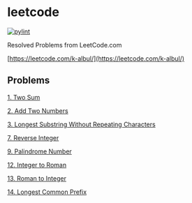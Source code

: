 # leetcode

[![pylint](https://github.com/albul-k/leetcode/actions/workflows/pylint.yml/badge.svg?branch=main)](https://github.com/albul-k/leetcode/actions/workflows/pylint.yml)

Resolved Problems from LeetCode.com

[https://leetcode.com/k-albul/](https://leetcode.com/k-albul/)

## Problems

[1. Two Sum](https://github.com/albul-k/leetcode/blob/main/src/easy/two_sum.py)

[2. Add Two Numbers](https://github.com/albul-k/leetcode/blob/main/src/medium/add_two_numbers.py)

[3. Longest Substring Without Repeating Characters](https://github.com/albul-k/leetcode/blob/main/src/medium/longest_substring_without_repeating_characters.py)

[7. Reverse Integer](https://github.com/albul-k/leetcode/blob/main/src/easy/reverse_integer.py)

[9. Palindrome Number](https://github.com/albul-k/leetcode/blob/main/src/easy/palindrome_number.py)

[12. Integer to Roman](https://github.com/albul-k/leetcode/blob/main/src/medium/integer_to_roman.py)

[13. Roman to Integer](https://github.com/albul-k/leetcode/blob/main/src/easy/roman_to_integer.py)

[14. Longest Common Prefix](https://github.com/albul-k/leetcode/blob/main/src/easy/longest_common_prefix.py)